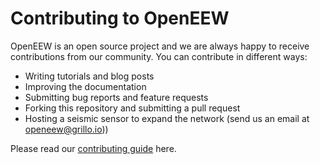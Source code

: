 # Contributing to OpenEEW

OpenEEW is an open source project and we are always happy to receive contributions from our community. You can contribute in different ways:

* Writing tutorials and blog posts
* Improving the documentation
* Submitting bug reports and feature requests
* Forking this repository and submitting a pull request
* Hosting a seismic sensor to expand the network (send us an email at [openeew@grillo.io](mailto:openeew@grillo.io)))

Please read our [contributing guide](https://openeew.com/docs/contributing) here.

